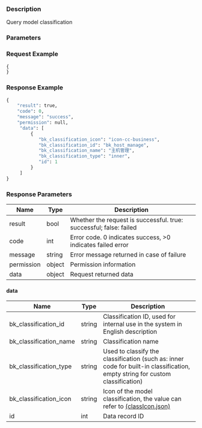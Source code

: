 ### Description

Query model classification

### Parameters

### Request Example

```python
{
}
```

### Response Example

```python
{
    "result": true,
    "code": 0,
    "message": "success",
    "permission": null,
     "data": [
         {
            "bk_classification_icon": "icon-cc-business",
            "bk_classification_id": "bk_host_manage",
            "bk_classification_name": "主机管理",
            "bk_classification_type": "inner",
            "id": 1
         }
     ]
}
```

### Response Parameters

| Name       | Type   | Description                                                        |
|------------|--------|--------------------------------------------------------------------|
| result     | bool   | Whether the request is successful. true: successful; false: failed |
| code       | int    | Error code. 0 indicates success, >0 indicates failed error         |
| message    | string | Error message returned in case of failure                          |
| permission | object | Permission information                                             |
| data       | object | Request returned data                                              |

#### data

| Name                   | Type   | Description                                                                                                                           |
|------------------------|--------|---------------------------------------------------------------------------------------------------------------------------------------|
| bk_classification_id   | string | Classification ID, used for internal use in the system in English description                                                         |
| bk_classification_name | string | Classification name                                                                                                                   |
| bk_classification_type | string | Used to classify the classification (such as: inner code for built-in classification, empty string for custom classification)         |
| bk_classification_icon | string | Icon of the model classification, the value can refer to [(classIcon.json)](https://chat.openai.com/c/resource_define/classIcon.json) |
| id                     | int    | Data record ID                                                                                                                        |
